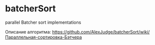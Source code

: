 batcherSort
===========

parallel Batcher sort implementations

Описание алгоритма:
https://github.com/AlexJudge/batcherSort/wiki/Параллельная-сортировка-Бэтчера
